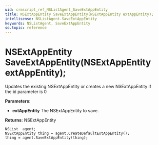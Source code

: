 ```yaml
---
uid: crmscript_ref_NSListAgent_SaveExtAppEntity
title: NSExtAppEntity SaveExtAppEntity(NSExtAppEntity extAppEntity);
intellisense: NSListAgent.SaveExtAppEntity
keywords: NSListAgent, SaveExtAppEntity
so.topic: reference
---
```


# NSExtAppEntity SaveExtAppEntity(NSExtAppEntity extAppEntity);
	  
Updates the existing NSExtAppEntity or creates a new NSExtAppEntity if the id parameter is 0
	  
**Parameters**:
 - **extAppEntity** The NSExtAppEntity to save.

**Returns:** NSExtAppEntity

```crmscript
NSList  agent;
NSExtAppEntity thing = agent.CreateDefaultExtAppEntity();
thing = agent.SaveExtAppEntity(thing);
```

